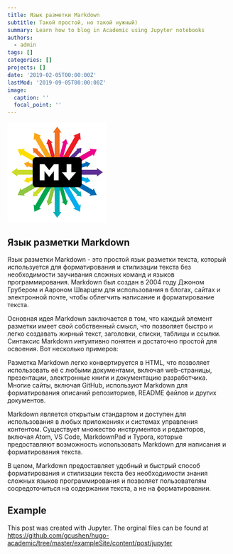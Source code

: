 ```yaml
---
title: Язык разметки Markdown
subtitle: Такой простой, но такой нужный)
summary: Learn how to blog in Academic using Jupyter notebooks
authors:
  - admin
tags: []
categories: []
projects: []
date: '2019-02-05T00:00:00Z'
lastMod: '2019-09-05T00:00:00Z'
image:
  caption: ''
  focal_point: ''
---
```




![png](./index_1_0.png)


## Язык разметки Markdown
Язык разметки Markdown - это простой язык разметки текста, который используется для форматирования и стилизации текста без необходимости заучивания сложных команд и языков программирования. Markdown был создан в 2004 году Джоном Грубером и Аароном Шварцем для использования в блогах, сайтах и электронной почте, чтобы облегчить написание и форматирование текста.

Основная идея Markdown заключается в том, что каждый элемент разметки имеет свой собственный смысл, что позволяет быстро и легко создавать жирный текст, заголовки, списки, таблицы и ссылки. Синтаксис Markdown интуитивно понятен и достаточно простой для освоения. Вот несколько примеров:

Разметка Markdown легко конвертируется в HTML, что позволяет использовать её с любыми документами, включая web-страницы, презентации, электронные книги и документацию разработчика. Многие сайты, включая GitHub, используют Markdown для форматирования описаний репозиториев, README файлов и других документов.

Markdown является открытым стандартом и доступен для использования в любых приложениях и системах управления контентом. Существует множество инструментов и редакторов, включая Atom, VS Code, MarkdownPad и Typora, которые предоставляют возможность использовать Markdown для написания и форматирования текста.

В целом, Markdown предоставляет удобный и быстрый способ форматирования и стилизации текста без необходимости знания сложных языков программирования и позволяет пользователям сосредоточиться на содержании текста, а не на форматировании.


## Example

This post was created with Jupyter. The orginal files can be found at https://github.com/gcushen/hugo-academic/tree/master/exampleSite/content/post/jupyter
